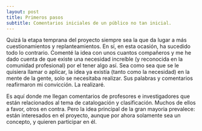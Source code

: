 ```yaml
---
layout: post
title: Primeros pasos
subtitle: Comentarios iniciales de un público no tan inicial.
---
```


Quizá la etapa temprana del proyecto siempre sea la que da lugar a más cuestionamientos y replanteamientos. En sí, en esta ocasión, ha sucedido todo lo contrario. Comenté la idea con unos cuantos compañeros y me he dado cuenta de que existe una necesidad increíble (y reconocida en la comunidad profesional) por el tener algo así. Sea como sea que se le quisiera llamar o aplicar, la idea ya existía (tanto como la necesidad) en la mente de la gente, solo se necesitaba realizar. Sus palabras y comentarios reafirmaron mi convicción. La realizaré.

Es aquí donde me llegan comentarios de profesores e investigadores que están relacionados al tema de catalogación y clasificación. Muchos de ellos a favor, otros en contra. Pero la idea principal de la gran mayoria prevalece: están interesados en el proyecto, aunque por ahora solamente sea un concepto, y quieren participar en él.
